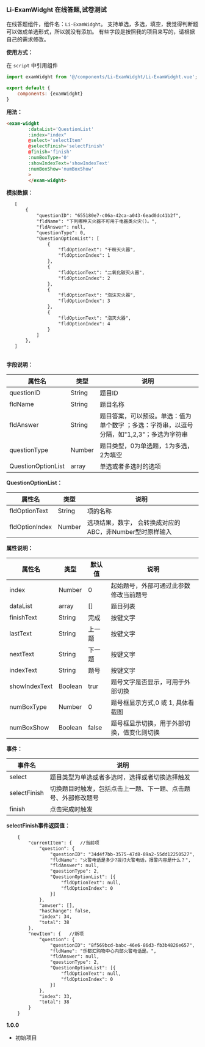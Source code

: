 ### Li-ExamWidght 在线答题,试卷测试

在线答题组件，组件名：``Li-ExamWidght``。
支持单选，多选，填空，我觉得判断题可以做成单选形式，所以就没有添加。
有些字段是按照我的项目来写的，请根据自己的需求修改。

**使用方式：**

在 ``script`` 中引用组件 

```javascript
import examWidght from '@/components/Li-ExamWidght/Li-ExamWidght.vue';

export default {
    components: {examWidght}
}

```


**用法：**

```html
<exam-widght 
		:dataList='QuestionList' 
		:index="index" 
		@select='selectItem' 
		@selectFinish='selectFinish' 
		@finish='finish'
		:numBoxType='0'
		:showIndexText='showIndexText'
		:numBoxShow='numBoxShow'
		>
		</exam-widght>
```
 
 **模拟数据：**
 
 ```html
	[
        {
            "questionID": "655180e7-c06a-42ca-a043-6ead0dc41b2f",
            "fldName": "下列哪种灭火器不可用于电器类火灾()。",
            "fldAnswer": null,
            "questionType": 0,
            "QuestionOptionList": [
                {
                    "fldOptionText": "干粉灭火器",
                    "fldOptionIndex": 1
                },
                {
                    "fldOptionText": "二氧化碳灭火器",
                    "fldOptionIndex": 2
                },
                {
                    "fldOptionText": "泡沫灭火器",
                    "fldOptionIndex": 3
                },
                {
                    "fldOptionText": "泡灭火器",
                    "fldOptionIndex": 4
                }
            ]
        },
	]
	
 ```
 
**字段说明：**

|属性名		|类型			|说明																		|
|---		|----			|---																		|
|questionID	|String			|题目ID									|
|fldName	|String			|题目名称																	|
|fldAnswer	|String			|题目答案，可以预设。单选：值为单个数字	；多选：字符串，以逗号分隔，如"1,2,3"；多选为字符串									|
|questionType	|Number			|题目类型，0为单选题，1为多选，2为填空																	|
|QuestionOptionList	|array			|单选或者多选时的选项										|
 
 **QuestionOptionList：**
 
 |属性名		|类型			|说明																		|
 |---		|----			|---																		|
 |fldOptionText	|String			|项的名称								|
 |fldOptionIndex	|Number			|选项结果，数字，	会转换成对应的ABC，非Number型时原样输入				|
   
 
**属性说明：**

|属性名		|类型		|默认值	|说明																		|
|---		|----		|---	|---																		|
|index		|Number		|0		|起始题号，外部可通过此参数修改当前题号										|
|dataList	|array		|[]		|题目列表																	|
|finishText	|String		|完成		|按键文字										|
|lastText	|String		|上一题		|按键文字																	|
|nextText	|String		|下一题		|按键文字										|
|indexText	|String		|题号		|按键文字																	|
|showIndexText	|Boolean		|trur		|题号文字是否显示，可用于外部切换												|
|numBoxType	|Number		|0			|题号框显示方式,0 或 1, 具体看截图									|
|numBoxShow	|Boolean	|false		|题号框显示切换，用于外部切换，值变化则切换									|


**事件：**

|事件名				|说明																		|
|---				|---																		|
|select				|题目类型为单选或者多选时，选择或者切换选择触发																	|
|selectFinish		|切换题目时触发，包括点击上一题、下一题、点击题号、外部修改题号																	|
|finish				|点击完成时触发																	|

**selectFinish事件返回值：**
```html
	{
		"currentItem": {   //当前项
			"question": {
				"questionID": "34d4f7bb-3575-47d8-89a2-55dd12250527",
				"fldName": "火警电话是多少?拨打火警电话，报警内容是什么？",
				"fldAnswer": null,
				"questionType": 2,
				"QuestionOptionList": [{
					"fldOptionText": null,
					"fldOptionIndex": 0
				}]
			},
			"anwser": [],
			"hasChange": false,
			"index": 34, 
			"total": 38
		},
		"newItem": {   //新项
			"question": {
				"questionID": "8f569bcd-babc-46e6-86d3-fb3b4826e657",
				"fldName": "乐都汇购物中心内部火警电话是。",
				"fldAnswer": null,
				"questionType": 2,
				"QuestionOptionList": [{
					"fldOptionText": null,
					"fldOptionIndex": 0
				}]
			},
			"index": 33,
			"total": 38
		}
	}
 ```

**1.0.0**
- 初始项目
